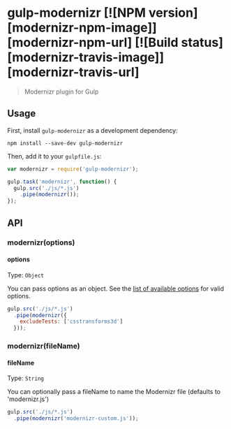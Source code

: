 # gulp-modernizr [![NPM version][modernizr-npm-image]][modernizr-npm-url] [![Build status][modernizr-travis-image]][modernizr-travis-url]
> Modernizr plugin for Gulp

## Usage

First, install `gulp-modernizr` as a development dependency:

```shell
npm install --save-dev gulp-modernizr
```

Then, add it to your `gulpfile.js`:

```javascript
var modernizr = require('gulp-modernizr');

gulp.task('modernizr', function() {
  gulp.src('./js/*.js')
    .pipe(modernizr());
});
```

## API

### modernizr(options)

#### options
Type: `Object`

You can pass options as an object. See the [list of available options](#link-to-customizr-repo) for valid options.

```javascript
gulp.src('./js/*.js')
  .pipe(modernizr({
    excludeTests: ['csstransforms3d']
  }));
```

### modernizr(fileName)

#### fileName
Type: `String`

You can optionally pass a fileName to name the Modernizr file (defaults to 'modernizr.js')

```javascript
gulp.src('./js/*.js')
  .pipe(modernizr('modernizr-custom.js'));
```

<!---
[modernizr-travis-url]: http://travis-ci.org/lazd/gulp-modernizr
[modernizr-travis-image]: https://secure.travis-ci.org/lazd/gulp-modernizr.png?branch=master
[modernizr-npm-url]: https://npmjs.org/package/gulp-modernizr
[modernizr-npm-image]: https://badge.fury.io/js/gulp-modernizr.png
-->
